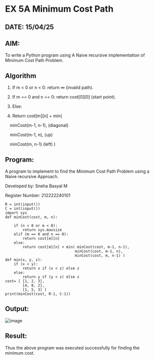 # EX 5A Minimum Cost Path
## DATE: 15/04/25

## AIM:
To write a Python program using A Naive recursive implementation of Minimum Cost Path Problem.

## Algorithm
1. If m < 0 or n < 0: return ∞ (invalid path).

2. If m == 0 and n == 0: return cost[0][0] (start point).

3. Else:

4. Return cost[m][n] + min(
   
    minCost(m-1, n-1), (diagonal)
    
    minCost(m-1, n), (up)
    
    minCost(m, n-1) (left)
)

## Program:

A program to implement to find the Minimum Cost Path Problem using a  Naive recursive Approach.

Developed by: Sneha Basyal M

Register Number: 212222240101 

```
R = int(input())
C = int(input())
import sys
def minCost(cost, m, n):
  
    if (n < 0 or m < 0):
        return sys.maxsize
    elif (m == 0 and n == 0):
        return cost[m][n]
    else:
        return cost[m][n] + min( minCost(cost, m-1, n-1),
                                minCost(cost, m-1, n),
                                minCost(cost, m, n-1) )
def min(x, y, z):
    if (x < y):
        return x if (x < z) else z
    else:
        return y if (y < z) else z
cost= [ [1, 2, 3],
        [4, 8, 2],
        [1, 5, 3] ]
print(minCost(cost, R-1, C-1))
```


## Output:
![image](https://github.com/user-attachments/assets/c98a0336-b28e-4a0c-8aa6-993b886f8f8f)


## Result:
Thus the above program was executed successfully for finding the minimum cost.

